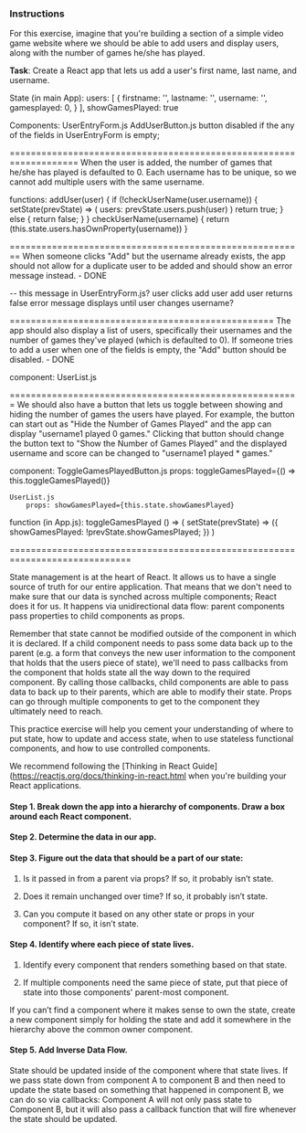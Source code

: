 ### Instructions

For this exercise, imagine that you're building a section of a simple video game
website where we should be able to add users and display users, along with the
number of games he/she has played.

**Task**: Create a React app that lets us add a user's first name, last name, and
username. 

State (in main App):
	users: [
    	{	firstname: '',
        	lastname: '',
            username: '',
            gamesplayed: 0,
        }
    ],
    showGamesPlayed: true
    
	
Components:
	UserEntryForm.js
	AddUserButton.js
    	button disabled if the any of the fields in UserEntryForm is empty;
    
    
===================================================================
When the user is added, the number of games that he/she has played is
defaulted to 0. Each username has to be unique, so we cannot add multiple users
with the same username.

functions:
	addUser(user) {
    	if (!checkUserName(user.username)) {
        	setState(prevState) => (
            	users: prevState.users.push(user)
             )
             return true;
        } else {
        	return false;
        }
    }
    checkUserName(username) {
    	return (this.state.users.hasOwnProperty(username))
    }
    
========================================================
When someone clicks "Add" but the username already
exists, the app should not allow for a duplicate user to be added and should
show an error message instead. - DONE

-- this message in UserEntryForm.js? 
	user clicks add user
    add user returns false
    error message displays until user changes username?
    
==================================================
The app should also display a list of users, specifically their usernames
and the number of games they've played (which is defaulted to 0). If someone
tries to add a user when one of the fields is empty, the "Add" button should
be disabled. - DONE

component:
	UserList.js
    
=======================================================
We should also have a button that lets us toggle between showing and hiding
the number of games the users have played. For example, the button can start
out as "Hide the Number of Games Played" and the app can display "username1
played 0 games." Clicking that button should change the button text to
"Show the Number of Games Played" and the displayed username and score can be
changed to "username1 played \* games."

component:
	ToggleGamesPlayedButton.js
		props: toggleGamesPlayed={() => this.toggleGamesPlayed()}
        
    UserList.js
    	props: showGamesPlayed={this.state.showGamesPlayed}
        
        

function (in App.js):
    toggleGamesPlayed () => (
    	setState(prevState) => ({
        	showGamesPlayed: !prevState.showGamesPlayed;
        })
    )

=============================================================================

State management is at the heart of React. It allows us to have a single source
of truth for our entire application. That means that we don't need to make sure
that our data is synched across multiple components; React does it for us. It
happens via unidirectional data flow: parent components pass properties to
child components as props.

Remember that state cannot be modified outside of the component in which it is
declared. If a child component needs to pass some data back up to the parent (e.g. a
form that conveys the new user information to the component that holds that the
users piece of state), we'll need to pass callbacks from the component that holds
state all the way down to the required component. By calling those callbacks, child
components are able to pass data to back up to their parents, which are able to
modify their state. Props can go through multiple components to get to the
component they ultimately need to reach.

This practice exercise will help you cement your understanding of where to put
state, how to update and access state, when to use stateless functional
components, and how to use controlled components.

We recommend following the [Thinking in React Guide](https://reactjs.org/docs/thinking-in-react.html when you're building your
React applications.

#### Step 1. Break down the app into a hierarchy of components. Draw a box around each React component.

#### Step 2. Determine the data in our app.

#### Step 3. Figure out the data that should be a part of our state:

1.  Is it passed in from a parent via props? If so, it probably isn’t state.

2.  Does it remain unchanged over time? If so, it probably isn’t state.

3.  Can you compute it based on any other state or props in your component?
    If so, it isn’t state.

#### Step 4. Identify where each piece of state lives.

1.  Identify every component that renders something based on that state.

2.  If multiple components need the same piece of state, put that piece of state into those components' parent-most component.

If you can’t find a component where it makes sense to own the state, create
a new component simply for holding the state and add it somewhere in the
hierarchy above the common owner component.

#### Step 5. Add Inverse Data Flow.

State should be updated inside of the component where that state lives.
If we pass state down from component A to component B and then need to update
the state based on something that happened in component B, we can do so via
callbacks: Component A will not only pass state to Component B, but it will
also pass a callback function that will fire whenever the state should be updated.
